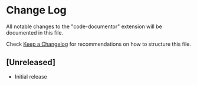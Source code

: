 # Change Log

All notable changes to the "code-documentor" extension will be documented in this file.

Check [Keep a Changelog](http://keepachangelog.com/) for recommendations on how to structure this file.

## [Unreleased]

- Initial release